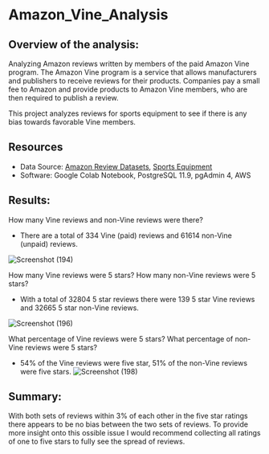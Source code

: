 # Amazon_Vine_Analysis

## Overview of the analysis:
Analyzing Amazon reviews written by members of the paid Amazon Vine program. The Amazon Vine program is a service that allows manufacturers and publishers to receive reviews for their products. Companies pay a small fee to Amazon and provide products to Amazon Vine members, who are then required to publish a review.

This project analyzes reviews for sports equipment to see if there is any bias towards favorable Vine members. 

## Resources

- Data Source: [Amazon Review Datasets](https://s3.amazonaws.com/amazon-reviews-pds/tsv/index.txt), [Sports Equipment](https://s3.amazonaws.com/amazon-reviews-pds/tsv/amazon_reviews_us_Sports_v1_00.tsv.gz)
- Software: Google Colab Notebook, PostgreSQL 11.9, pgAdmin 4, AWS
## Results: 

How many Vine reviews and non-Vine reviews were there?
  * There are a total of 334 Vine (paid) reviews and 61614 non-Vine (unpaid) reviews. 

![Screenshot (194)](https://user-images.githubusercontent.com/90067477/150408012-ab96658b-bd8f-4d77-ac34-eae4fea5cd11.png)


How many Vine reviews were 5 stars? How many non-Vine reviews were 5 stars?
 * With a total of 32804 5 star reviews there were 139 5 star Vine reviews and 32665 5 star non-Vine reviews.  
  
  ![Screenshot (196)](https://user-images.githubusercontent.com/90067477/150410410-778c6e8b-130a-4eef-9302-f8cbfeb6e9ac.png)


What percentage of Vine reviews were 5 stars? What percentage of non-Vine reviews were 5 stars?
 * 54% of the Vine reviews were five star, 51% of the non-Vine reviews were five stars. 
![Screenshot (198)](https://user-images.githubusercontent.com/90067477/150410686-afb7b8de-1d83-4875-a40a-6347a30e7465.png)


## Summary: 
With both sets of reviews within 3% of each other in the five star ratings there appears to be no bias between the two sets of reviews. To provide more insight onto this ossible issue I would recommend collecting all ratings of one to five stars to fully see the spread of reviews.    
